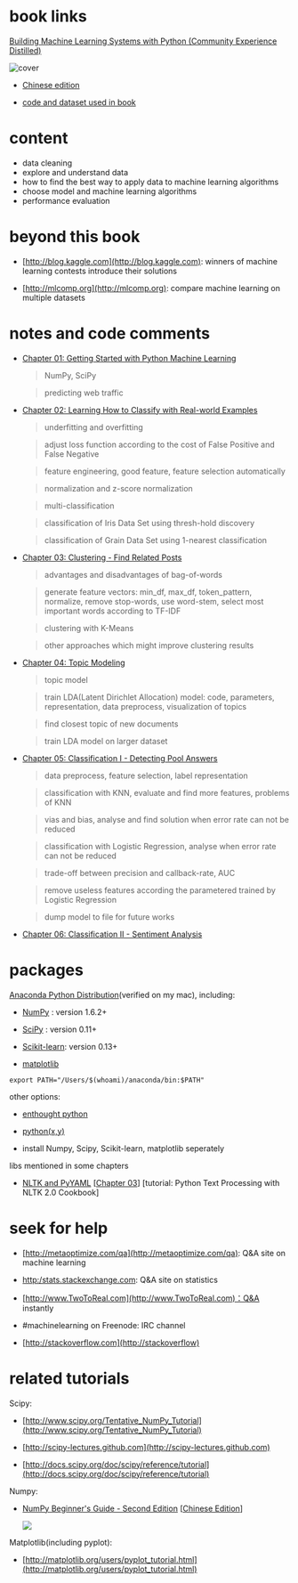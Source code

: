 # book links

[Building Machine Learning Systems with Python (Community Experience Distilled) ](http://www.amazon.com/Building-Learning-Community-Experience-Distilled/dp/1782161406/ref=sr_1_1?ie=UTF8&qid=1414288060&sr=8-1&keywords=building+machine+learning+systems+with+python)

![cover](http://ecx.images-amazon.com/images/I/51bIDil7swL._AA160_.jpg)

* [Chinese edition](http://www.ituring.com.cn/book/1192) 

* [code and dataset used in book](http://www.ituring.com.cn/book/download/ff381b73-f121-4a8b-a3cf-27ef62843333)

# content

* data cleaning
* explore and understand data
* how to find the best way to apply data to machine learning algorithms
* choose model and machine learning algorithms
* performance evaluation 

# beyond this book

* [http://blog.kaggle.com](http://blog.kaggle.com): winners of machine learning contests introduce their solutions

* [http://mlcomp.org](http://mlcomp.org): compare machine learning on multiple datasets

# notes and code comments

* [Chapter 01: Getting Started with Python Machine Learning](ch_01/)
	
	> NumPy, SciPy
	
	> predicting web traffic
	
* [Chapter 02: Learning How to Classify with Real-world Examples](ch_02/)

	> underfitting and overfitting
	
	> adjust loss function according to the cost of False Positive and False Negative
	
	> feature engineering, good feature, feature selection automatically
	
	> normalization and z-score normalization
	
	> multi-classification
	
	> classification of Iris Data Set using thresh-hold discovery
	
	> classification of Grain Data Set using 1-nearest classification

* [Chapter 03: Clustering - Find Related Posts](ch_03/)
	
	> advantages and disadvantages of bag-of-words
	
	> generate feature vectors: min_df, max_df, token_pattern, normalize, remove stop-words, use word-stem, select most important words according to TF-IDF
	
	> clustering with K-Means
	
	> other approaches which might improve clustering results
	
* [Chapter 04: Topic Modeling](ch_04/)

	> topic model
	
	> train LDA(Latent Dirichlet Allocation) model: code, parameters, representation, data preprocess, visualization of topics 
	
	> find closest topic of new documents
	
	> train LDA model on larger dataset

* [Chapter 05: Classification I - Detecting Pool Answers](ch_05/)

	> data preprocess, feature selection, label representation
	
	> classification with KNN, evaluate and find more features, problems of KNN
	
	> vias and bias, analyse and find solution when error rate can not be reduced
	
	> classification with Logistic Regression, analyse when error rate can not be reduced
	
	> trade-off between precision and callback-rate, AUC
	
	> remove useless features according the parametered trained by Logistic Regression
	
	> dump model to file for future works

* [Chapter 06: Classification II - Sentiment Analysis](ch_06/)
	
	> 
	

# packages

[Anaconda Python Distribution](http://continuum.io/downloads)(verified on my mac), including: 

* [NumPy](http://www.numpy.org/) : version 1.6.2+

* [SciPy](http://scipy.org/) : version 0.11+

* [Scikit-learn](http://scikit-learn.org/): version 0.13+

* [matplotlib](http://matplotlib.org)

~~~
export PATH="/Users/$(whoami)/anaconda/bin:$PATH"
~~~

other options:

* [enthought python](https://www.enthought.com/products/epd_free.php)

* [python(x,y)](http://code.google.com/p/pythonxy/wiki/Downloads)

* install Numpy, Scipy, Scikit-learn, matplotlib seperately

libs mentioned in some chapters

* [NLTK and PyYAML](http://nltk.org/install.html) [[Chapter 03](ch_03/)] [tutorial: Python Text Processing with NLTK 2.0 Cookbook]


# seek for help

* [http://metaoptimize.com/qa](http://metaoptimize.com/qa): Q&A site on machine learning

* [http:/stats.stackexchange.com](http:/stats.stackexchange.com): Q&A site on statistics

* [http://www.TwoToReal.com](http://www.TwoToReal.com)：Q&A instantly 

* \#machinelearning on Freenode: IRC channel

* [http://stackoverflow.com](http://stackoverflow)


# related tutorials

Scipy: 

* [http://www.scipy.org/Tentative_NumPy_Tutorial](http://www.scipy.org/Tentative_NumPy_Tutorial)

* [http://scipy-lectures.github.com](http://scipy-lectures.github.com)

* [http://docs.scipy.org/doc/scipy/reference/tutorial](http://docs.scipy.org/doc/scipy/reference/tutorial)

Numpy: 

* [NumPy Beginner's Guide - Second Edition](http://www.amazon.com/NumPy-Beginners-Guide-Second-Edition/dp/1782166084/ref=sr_1_3?ie=UTF8&qid=1414291464&sr=8-3&keywords=python+numpy) [[Chinese Edition](http://www.amazon.cn/Python%E6%95%B0%E6%8D%AE%E5%88%86%E6%9E%90%E5%9F%BA%E7%A1%80%E6%95%99%E7%A8%8B-NumPy%E5%AD%A6%E4%B9%A0%E6%8C%87%E5%8D%97-%E5%8D%B0%E5%B0%BC-Ivan-Idris/dp/B00M2DL4Z8/ref=sr_1_1?ie=UTF8&qid=1414291404&sr=8-1&keywords=python%E6%95%B0%E6%8D%AE%E5%88%86%E6%9E%90%E5%9F%BA%E7%A1%80%E6%95%99%E7%A8%8B)]

	![](http://ecx.images-amazon.com/images/I/51CWeHVLOVL._AA160_.jpg)

Matplotlib(including pyplot): 

* [http://matplotlib.org/users/pyplot_tutorial.html](http://matplotlib.org/users/pyplot_tutorial.html)


